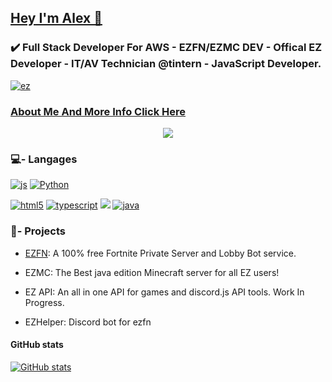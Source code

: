 ## **[Hey I'm Alex 👋](https://web.alex-api.tk/)**
### ✔️ Full Stack Developer For AWS - EZFN/EZMC DEV - Offical EZ  Developer - IT/AV Technician @tintern - JavaScript Developer.
[![ez](https://img.shields.io/badge/EZ%20--%20API-Official%20EZ%20Staff-blue
)]()

### [About Me And More Info Click Here](https://web.alex-api.tk/)
 
<p align="center">
    <a href="https://discord.gg/ezfn"><img src="https://discord.c99.nl/widget/theme-2/574078275232595988.png"/></a>
 
 
###  💻- Langages
[![js](https://img.shields.io/badge/JavaScript-F7DF1E?style=for-the-badge&logo=javascript&logoColor=black
)]()    [![Python](https://img.shields.io/badge/Python-3776AB?style=for-the-badge&logo=python&logoColor=white
)]()  

[![html5](https://img.shields.io/badge/HTML5-E34F26?style=for-the-badge&logo=html5&logoColor=white
)]()  [![typescript](https://img.shields.io/badge/TypeScript-007ACC?style=for-the-badge&logo=typescript&logoColor=white
)]()    [![](https://img.shields.io/badge/C%23-239120?style=for-the-badge&logo=c-sharp&logoColor=white
)]()  [![java](https://img.shields.io/badge/Java-ED8B00?style=for-the-badge&logo=java&logoColor=white
)]()


### 🚧- Projects 
- [EZFN](https://ezfn.dev):
 A 100% free Fortnite Private Server and Lobby Bot service. 

- EZMC:
The Best java edition Minecraft server for all EZ users! 
- EZ API: 
An all in one API for games and discord.js API tools. Work In Progress.

- EZHelper: 
Discord bot for ezfn 

#### GitHub stats

[![GitHub stats](https://github-readme-stats.vercel.app/api?username=Alex-mar124)](https://github.com/anuraghazra/github-readme-stats)
